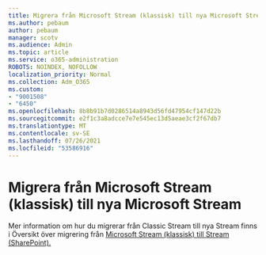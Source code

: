 ```yaml
---
title: Migrera från Microsoft Stream (klassisk) till nya Microsoft Stream
ms.author: pebaum
author: pebaum
manager: scotv
ms.audience: Admin
ms.topic: article
ms.service: o365-administration
ROBOTS: NOINDEX, NOFOLLOW
localization_priority: Normal
ms.collection: Adm_O365
ms.custom:
- "9001508"
- "6450"
ms.openlocfilehash: 8b8b91b7d0286514a8943d56fd47954cf147d22b
ms.sourcegitcommit: e2f1c3a8adcce7e7e545ec13d5aeae3cf2f67db7
ms.translationtype: MT
ms.contentlocale: sv-SE
ms.lasthandoff: 07/26/2021
ms.locfileid: "53586916"
---
```

# <a name="migrate-from-microsoft-stream-classic-to-the-new-microsoft-stream"></a>Migrera från Microsoft Stream (klassisk) till nya Microsoft Stream

Mer information om hur du migrerar från Classic Stream till nya Stream finns i Översikt över migrering från [Microsoft Stream (klassisk) till Stream (SharePoint).](/stream/streamnew/stream-classic-to-new-migration-overview)